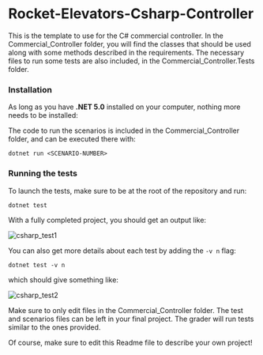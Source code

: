# Rocket-Elevators-Csharp-Controller
This is the template to use for the C# commercial controller. In the Commercial_Controller folder, you will find the classes that should be used along with some methods described in the requirements. The necessary files to run some tests are also included, in the Commercial_Controller.Tests folder.

### Installation

As long as you have **.NET 5.0** installed on your computer, nothing more needs to be installed:

The code to run the scenarios is included in the Commercial_Controller folder, and can be executed there with:

`dotnet run <SCENARIO-NUMBER>`

### Running the tests

To launch the tests, make sure to be at the root of the repository and run:

`dotnet test`

With a fully completed project, you should get an output like:

![csharp_test1](https://user-images.githubusercontent.com/56204810/138208324-23bc89b9-2d42-4d5e-a9a7-c379e06eca6b.png)

You can also get more details about each test by adding the `-v n` flag: 

`dotnet test -v n` 

which should give something like: 

![csharp_test2](https://user-images.githubusercontent.com/56204810/138208364-f8fbaf27-fbc8-4355-846f-bb79eed7bcc7.jpg)

Make sure to only edit files in the Commercial_Controller folder. The test and scenarios files can be left in your final project. The grader will run tests similar to the ones provided.

Of course, make sure to edit this Readme file to describe your own project!
